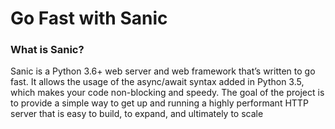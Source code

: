 # Go Fast with Sanic
### What is Sanic? 
Sanic is a Python 3.6+ web server and web framework that’s written to go fast. It allows the usage of the async/await syntax added in Python 3.5, which makes your code non-blocking and speedy.  The goal of the project is to provide a simple way to get up and running a highly performant HTTP server that is easy to build, to expand, and ultimately to scale

